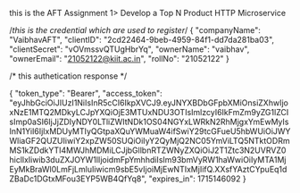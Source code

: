 this is the AFT Assignment
1> Develop a Top N Product HTTP Microservice

/*this is the credential which are used to register*/
{
    "companyName": "VaibhavAFT",
    "clientID": "2cd22464-9beb-4959-84f1-dd7da281ba03",
    "clientSecret": "vOVmssvQTUgHbrYq",
    "ownerName": "vaibhav",
    "ownerEmail": "21052122@kiit.ac.in",
    "rollNo": "21052122"
}

/* this authetication response */


{
    "token_type": "Bearer",
    "access_token": "eyJhbGciOiJIUzI1NiIsInR5cCI6IkpXVCJ9.eyJNYXBDbGFpbXMiOnsiZXhwIjoxNzE1MTQ2MDkyLCJpYXQiOjE3MTUxNDU3OTIsImlzcyI6IkFmZm9yZG1lZCIsImp0aSI6IjJjZDIyNDY0LTliZWItNDk1OS04NGYxLWRkN2RhMjgxYmEwMyIsInN1YiI6IjIxMDUyMTIyQGtpaXQuYWMuaW4ifSwiY29tcGFueU5hbWUiOiJWYWliaGF2QUZUIiwiY2xpZW50SUQiOiIyY2QyMjQ2NC05YmViLTQ5NTktODRmMS1kZDdkYTI4MWJhMDMiLCJjbGllbnRTZWNyZXQiOiJ2T1Ztc3N2UVRVZ0hicllxIiwib3duZXJOYW1lIjoidmFpYmhhdiIsIm93bmVyRW1haWwiOiIyMTA1MjEyMkBraWl0LmFjLmluIiwicm9sbE5vIjoiMjEwNTIxMjIifQ.XXsfYAztCYpuEq1dZBaDc1DGtxMFou3EYP5WB4QfYq8",
    "expires_in": 1715146092
}
